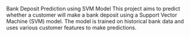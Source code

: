 
Bank Deposit Prediction using SVM Model
This project aims to predict whether a customer will make a bank deposit using a Support Vector Machine (SVM) model. The model is trained on historical bank data and uses various customer features to make predictions.
